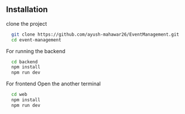 
## Installation

clone the project
```bash
  git clone https://github.com/ayush-mahawar26/EventManagement.git
  cd event-management
```


For running the backend

```bash
  cd backend
  npm install
  npm run dev
```

For frontend
Open the another terminal
```bash
  cd web
  npm install 
  npm run dev
```
    
